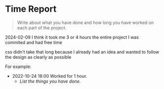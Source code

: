 # Time Report

> Write about what you have done and how long you have worked on each part of the project.

2024-02-09
I think it took me 3 or 4 hours the entire project
I was commited and had free time

css didn't take that long because I already had an idea and wanted to follow the design as clearly as possible

For example:

- 2022-10-24 18:00 Worked for 1 hour.
  - _List the things you have done._
